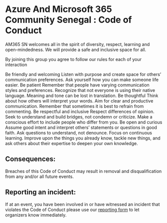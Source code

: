 # **Azure And Microsoft 365 Community Senegal :  Code of Conduct**
AM365 SN welcomes all in the spirit of diversity, respect, learning and open-mindedness.  We will provide a safe and inclusive space for all.

By joining this group you agree to follow our rules for each of your interaction 

Be friendly and welcoming
Listen with purpose and create space for others’ communication preferences.
Ask yourself how you can make someone life easier.
Be patient
Remember that people have varying communication styles and preferences.
Recognize that not everyone is using their native language. Meaning and tone can be lost in translation.
Be thoughtful
Think about how others will interpret your words. Aim for clear and productive communication.
Remember that sometimes it is best to refrain from commenting.
Be respectful and inclusive
Respect differences of opinion.
Seek to understand and build bridges, not condemn or criticize.
Make a conscious effort to include people who differ from you.
Be open and curious
Assume good intent and interpret others’ statements or questions in good faith.
Ask questions to understand, not denounce.
Focus on continuous learning. Improve upon the things you already know, tackle new things, and ask others about their expertise to deepen your own knowledge.

## **Consequences:**
Breaches of this Code of Conduct may result in removal and disqualification from any and/or all future events.

## **Reporting an incident:**
If at an event, you have been involved in or have witnessed an incident that violates the Code of Conduct please use our [reporting form]() to let organizers know immediately.
